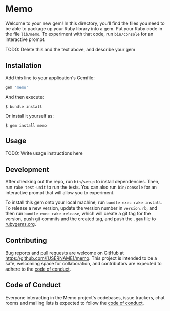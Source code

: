 # Memo

Welcome to your new gem! In this directory, you'll find the files you need to be able to package up your Ruby library into a gem. Put your Ruby code in the file `lib/memo`. To experiment with that code, run `bin/console` for an interactive prompt.

TODO: Delete this and the text above, and describe your gem

## Installation

Add this line to your application's Gemfile:

```ruby
gem 'memo'
```

And then execute:

    $ bundle install

Or install it yourself as:

    $ gem install memo

## Usage

TODO: Write usage instructions here

## Development

After checking out the repo, run `bin/setup` to install dependencies. Then, run `rake test-unit` to run the tests. You can also run `bin/console` for an interactive prompt that will allow you to experiment.

To install this gem onto your local machine, run `bundle exec rake install`. To release a new version, update the version number in `version.rb`, and then run `bundle exec rake release`, which will create a git tag for the version, push git commits and the created tag, and push the `.gem` file to [rubygems.org](https://rubygems.org).

## Contributing

Bug reports and pull requests are welcome on GitHub at https://github.com/[USERNAME]/memo. This project is intended to be a safe, welcoming space for collaboration, and contributors are expected to adhere to the [code of conduct](https://github.com/[USERNAME]/memo/blob/master/CODE_OF_CONDUCT.md).

## Code of Conduct

Everyone interacting in the Memo project's codebases, issue trackers, chat rooms and mailing lists is expected to follow the [code of conduct](https://github.com/[USERNAME]/memo/blob/master/CODE_OF_CONDUCT.md).
